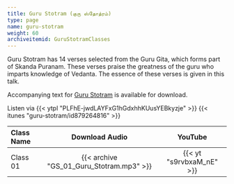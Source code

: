 ```yaml
---
title: Guru Stotram (குரு ஸ்தோத்ரம்)
type: page
name: guru-stotram
weight: 60
archiveitemid: GuruStotramClasses
---
```


Guru Stotram has 14 verses selected from the Guru Gita, which forms part of Skanda Puranam. These verses praise the greatness of the guru who imparts knowledge of Vedanta. The essence of these verses is given in this talk.

Accompanying text for [Guru Stotram](https://media.poornalayam.org/download/VedanticTexts/Guru_Stotram.pdf) is available for download.

Listen via {{< ytpl "PLFhE-jwdLAYFxG1hGdxhhKUusYEBkyzje" >}} {{< itunes "guru-stotram/id879264816" >}}

Class Name | Download Audio | YouTube
:---|:---:|:---:
Class 01 | {{< archive "GS_01_Guru_Stotram.mp3" >}} | {{< yt "s9rvbxaM_nE" >}}